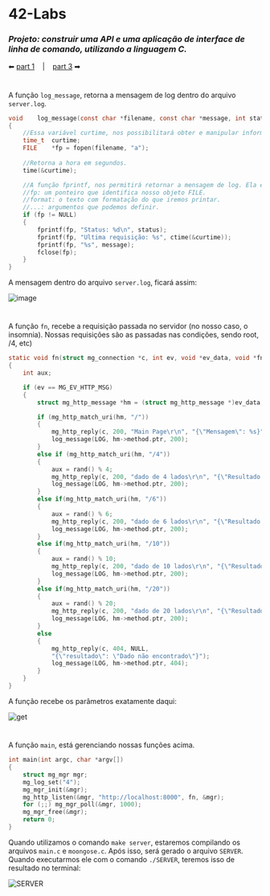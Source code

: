 <h1>42-Labs</h1>

### _Projeto: construir uma API e uma aplicação de interface de linha de comando, utilizando a linguagem C._

 ⬅ [part 1](https://github.com/42sp/42labs-selection-process-v2-Vinicius-Santoro/blob/main/42-labs/readmes/1.makefile.md) &nbsp;&nbsp;&nbsp;|&nbsp;&nbsp;&nbsp; [part 3](https://github.com/42sp/42labs-selection-process-v2-Vinicius-Santoro/blob/main/42-labs/readmes/3.moongose.md) ➡

<h1></h1>

A função `log_message`, retorna a mensagem de log dentro do arquivo `server.log`.

```c
void	log_message(const char *filename, const char *message, int status)
{
	//Essa variável curtime, nos possibilitará obter e manipular informações de data e hora.
	time_t	curtime;
	FILE	*fp = fopen(filename, "a");
	
	//Retorna a hora em segundos.
	time(&curtime);

	//A função fprintf, nos permitirá retornar a mensagem de log. Ela é uma função de argumentos variádicos, porém, há dois parâmetros obrigatórios nela. Sendo:
	//fp: um ponteiro que identifica nosso objeto FILE.
	//format: o texto com formatação do que iremos printar.
	//...: argumentos que podemos definir.
	if (fp != NULL)
	{
		fprintf(fp, "Status: %d\n", status);
		fprintf(fp, "Ultima requisição: %s", ctime(&curtime));
		fprintf(fp, "%s", message);
		fclose(fp);
	}
}
```
A mensagem dentro do arquivo `server.log`, ficará assim:

![image](https://user-images.githubusercontent.com/83036509/155863989-b5db89a2-d3f9-4ed7-9bab-2d7e69a5ae80.png)


<h1></h1>

A função `fn`, recebe a requisição passada no servidor (no nosso caso, o insomnia).
Nossas requisições são as passadas nas condições, sendo root, /4, etc)

```c
static void	fn(struct mg_connection *c, int ev, void *ev_data, void *fn_data)
{
	int	aux;

	if (ev == MG_EV_HTTP_MSG)
	{
		struct mg_http_message *hm = (struct mg_http_message *)ev_data;

		if (mg_http_match_uri(hm, "/"))
		{
			mg_http_reply(c, 200, "Main Page\r\n", "{\"Mensagem\": %s}", ROOT_TEXT);
			log_message(LOG, hm->method.ptr, 200);
		}
		else if (mg_http_match_uri(hm, "/4"))
		{
			aux = rand() % 4;
			mg_http_reply(c, 200, "dado de 4 lados\r\n", "{\"Resultado do dado\": %d}", aux + 1);
			log_message(LOG, hm->method.ptr, 200);
		}
		else if(mg_http_match_uri(hm, "/6"))
		{
			aux = rand() % 6;
			mg_http_reply(c, 200, "dado de 6 lados\r\n", "{\"Resultado do dado\": %d}", aux + 1);
			log_message(LOG, hm->method.ptr, 200);
		}
		else if(mg_http_match_uri(hm, "/10"))
		{
			aux = rand() % 10;
			mg_http_reply(c, 200, "dado de 10 lados\r\n", "{\"Resultado do dado\": %d}", aux + 1);
			log_message(LOG, hm->method.ptr, 200);
		}
		else if(mg_http_match_uri(hm, "/20"))
		{
			aux = rand() % 20;
			mg_http_reply(c, 200, "dado de 20 lados\r\n", "{\"Resultado do dado\": %d}", aux + 1);
			log_message(LOG, hm->method.ptr, 200);
		}
		else 
		{
			mg_http_reply(c, 404, NULL,
			"{\"resultado\": \"Dado não encontrado\"}");
			log_message(LOG, hm->method.ptr, 404);
		}
	}
}
```
A função recebe os parâmetros exatamente daqui:

![get](https://user-images.githubusercontent.com/83036509/155864154-8d55805d-99e6-4eb3-9c04-bb1713289695.gif)


<h1></h1>

A função `main`, está gerenciando nossas funções acima.

```c
int	main(int argc, char *argv[])
{
	struct mg_mgr mgr;
	mg_log_set("4");
	mg_mgr_init(&mgr);
	mg_http_listen(&mgr, "http://localhost:8000", fn, &mgr);
	for (;;) mg_mgr_poll(&mgr, 1000);
	mg_mgr_free(&mgr);
	return 0;
}
```

Quando utilizamos o comando `make server`, estaremos compilando os arquivos `main.c` e `moongose.c`. Após isso, será gerado o arquivo `SERVER`. Quando executarmos ele com o comando `./SERVER`, teremos isso de resultado no terminal:

![SERVER](https://user-images.githubusercontent.com/83036509/155864537-99c021cc-2c09-4709-8d00-53dbe235c2dc.gif)
